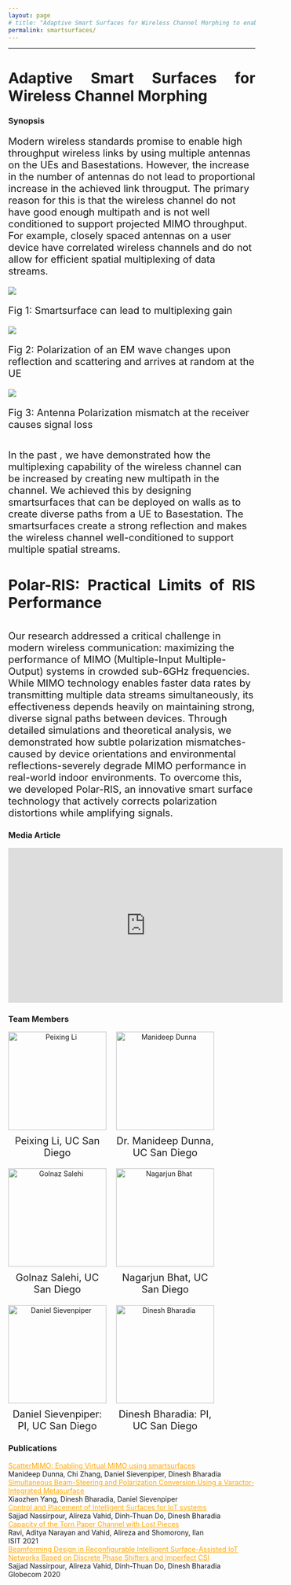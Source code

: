 ```yaml
---
layout: page
# title: "Adaptive Smart Surfaces for Wireless Channel Morphing to enable full multiplexing and multi-user gains"
permalink: smartsurfaces/
---
```



---
<style>
.justified-title {
    text-align: justify;
    text-justify: inter-word;
    display: flex;
    justify-content: space-between;
      font-size: 30px;
    width: 100%;
}

</style>

<h1 class="justified-title">
  Adaptive Smart Surfaces for Wireless Channel Morphing
</h1>


### Synopsis
<p style="font-size:20px"> Modern wireless standards promise to enable high throughput wireless links by using multiple antennas on the UEs and Basestations. However, the increase in the number of antennas do not lead to proportional increase in the achieved link througput. The primary reason for this is that the wireless channel do not have good enough multipath and is not well conditioned to support projected MIMO throughput. For example, closely spaced antennas on a user device have correlated wireless channels and do not allow for efficient spatial multiplexing of data streams. </p>

<!-- In today's wireless networks, the typical operating paradigm is to have different users occupying different frequency band such that they don't interfere. Multiple user MIMO (mu-MIMO) has been previously attempted to solve this problem and have multiple users communicating over a single frequency band. However, mu-MIMO implementations have never been robust since it requires favorable channel conditions not always guaranteed in real wireless channels. Typical reasons for this is that user locations being close to each other (Fig. 1) makes the channels correlated, and does not allow for efficient interference separations, as interference is almost indistinguishable from the intended users' signals. -->

<div class="container-fluid">

  <!-- Row 1: Full-width image -->
  <div class="row mb-4">
    <div class="col-md-12 text-center">
      <img src="{{ site.url }}{{ site.baseurl }}/assets/images/pubpic/smartsurface_fig.png" class="img-fluid" style="max-height: 250px;">
      <p style="font-size: 20px;">Fig 1: Smartsurface can lead to multiplexing gain</p>
    </div>
  </div>

  <!-- Row 3: Wider image + narrower one -->
<div class="row mb-4">
  <!-- RIS_intro image (wider) -->
  <div class="col-md-8 text-center">
    <img src="{{ site.url }}{{ site.baseurl }}/assets/images/smartsurface/RIS_intro.png"
         class="img-fluid"
         style="max-height: 300px; width: auto;">
    <p style="font-size: 20px;">Fig 2: Polarization of an EM wave changes upon reflection and scattering and arrives at random at the UE</p>
  </div>

  <!-- tx_rx_mismatch image (narrower) -->
  <div class="col-md-4 text-center">
    <img src="{{ site.url }}{{ site.baseurl }}/assets/images/smartsurface/tx_rx_mismatch.jpg"
         class="img-fluid"
         style="max-height: 300px; width: auto;">
    <p style="font-size: 20px;">Fig 3: Antenna Polarization mismatch at the receiver causes signal loss</p>
  </div>
</div>



<p style="margin-top:1cm; font-size:20px"> In the past , we have demonstrated how the multiplexing capability of the wireless channel can be increased by creating new multipath in the channel. We achieved this by designing smartsurfaces that can be deployed on walls as to create diverse paths from a UE to Basestation. The smartsurfaces create a strong reflection and makes the wireless channel well-conditioned to support multiple spatial streams. </p>

<h1 class="justified-title">
  Polar-RIS: Practical Limits of RIS Performance
</h1>

<p style="margin-top:1cm; font-size:20px">Our research addressed a critical challenge in modern wireless communication: maximizing the performance of MIMO (Multiple-Input Multiple-Output) systems in crowded sub-6GHz frequencies. While MIMO technology enables faster data rates by transmitting multiple data streams simultaneously, its effectiveness depends heavily on maintaining strong, diverse signal paths between devices. Through detailed simulations and theoretical analysis, we demonstrated how subtle polarization mismatches-caused by device orientations and environmental reflections-severely degrade MIMO performance in real-world indoor environments. To overcome this, we developed Polar-RIS, an innovative smart surface technology that actively corrects polarization distortions while amplifying signals.  </p>


<h3>Media Article</h3>

<div style="text-align: center;">
  <iframe width="560" height="315"
    src="https://www.youtube.com/embed/QxGTibWVc0c"
    title="YouTube video player"
    frameborder="0"
    allow="accelerometer; autoplay; clipboard-write; encrypted-media; gyroscope; picture-in-picture"
    allowfullscreen>
  </iframe>
</div>

<h3>Team Members</h3>

<style>
    .team-container {
        display: flex;
        flex-wrap: wrap;
        gap: 20px; /* Space between items */
    }
    
    .team-member {
        display: flex;
        flex-direction: column;
        align-items: center;
        width: 200px; /* Ensure all items have the same width */
        text-align: center;
    }

    .team-member img {
        width: 200px;
        height: 200px;
        object-fit: cover; /* Ensures images fit well within the given dimensions */
    }

    .team-member p {
        font-size: 20px;
        margin: 10px 0 0 0; /* Space above the caption */
    }
</style>

<div class="team-container">
<div class="team-member">
    <a href="{{ site.url }}{{ site.baseurl }}/assets/images/teampic/PeixingLi.jpg">
        <img src="{{ site.url }}{{ site.baseurl }}/assets/images/teampic/PeixingLi.jpg" alt="Peixing Li">
    </a>
    <p>Peixing Li, UC San Diego</p>
</div>

<div class="team-member">
    <a href="{{ site.url }}{{ site.baseurl }}/assets/images/teampic/manideep.jpg">
        <img src="{{ site.url }}{{ site.baseurl }}/assets/images/teampic/manideep.jpg" alt="Manideep Dunna">
    </a>
    <p>Dr. Manideep Dunna, UC San Diego</p>
</div>
    
<div class="team-member">
    <a href="{{ site.url }}{{ site.baseurl }}/assets/images/teampic/golnaz.JPG">
        <img src="{{ site.url }}{{ site.baseurl }}/assets/images/teampic/golnaz.JPG" alt="Golnaz Salehi">
    </a>
    <p>Golnaz Salehi, UC San Diego</p>
</div>

<div class="team-member">
    <a href="{{ site.url }}{{ site.baseurl }}/assets/images/teampic/nagarjun.jpg">
        <img src="{{ site.url }}{{ site.baseurl }}/assets/images/teampic/nagarjun.jpg" alt="Nagarjun Bhat">
    </a>
    <p>Nagarjun Bhat, UC San Diego</p>
</div>



<div class="team-member">
    <a href="{{ site.url }}{{ site.baseurl }}/assets/images/teampic/DanSievenpiper.jpeg">
        <img src="{{ site.url }}{{ site.baseurl }}/assets/images/teampic/DanSievenpiper.jpeg" alt="Daniel Sievenpiper">
    </a>
    <p>Daniel Sievenpiper: PI, UC San Diego</p>
</div>

<div class="team-member">
    <a href="{{ site.url }}{{ site.baseurl }}/assets/images/teampic/dinesh.jpg">
        <img src="{{ site.url }}{{ site.baseurl }}/assets/images/teampic/dinesh.jpg" alt="Dinesh Bharadia">
    </a>
    <p>Dinesh Bharadia: PI, UC San Diego</p>
  </div>


</div>

<div class="container">
  <h3>Publications</h3>

<div class="row">
    <a style="background-color: white; color: orange;" href="{{ site.url }}{{ site.baseurl }}/files/scattermimo.pdf">
      ScatterMIMO: Enabling Virtual MIMO using smartsurfaces
    </a><br>
    Manideep Dunna, Chi Zhang, Daniel Sievenpiper, Dinesh Bharadia
  </div>

<div class = "row">
<a style="background-color: white; color: orange;" href="{{ site.url }}{{ site.baseurl }}/files/Xiaozhen_ACES.pdf"> Simultaneous Beam-Steering and Polarization Conversion Using a Varactor-Integrated Metasurface
</a> <br>
Xiaozhen Yang, Dinesh Bharadia, Daniel Sievenpiper
</div>

<div class = "row">
<a style="background-color: white; color: orange;" href="{{ site.url }}{{ site.baseurl }}/files/Arxiv_alireza.pdf"> Control and Placement of Intelligent Surfaces for IoT systems</a> <br>
Sajjad Nassirpour, Alireza Vahid, Dinh-Thuan Do, Dinesh Bharadia
</div>

<div class = "row">
<div class="container">
<a style="background-color: white; color: orange;" href="https://ieeexplore.ieee.org/abstract/document/9518272"> Capacity of the Torn Paper Channel with Lost Pieces</a> <br>
    Ravi, Aditya Narayan and Vahid, Alireza and Shomorony, Ilan <br>
    ISIT 2021
</div>
</div>


<div class = "row">
<div class="container">
<a style="background-color: white; color: orange;" href="https://ieeexplore.ieee.org/abstract/document/10220203"> Beamforming Design in Reconfigurable Intelligent Surface-Assisted IoT Networks Based on Discrete Phase Shifters and Imperfect CSI</a> <br>
    Sajjad Nassirpour, Alireza Vahid, Dinh-Thuan Do, Dinesh Bharadia<br>
    Globecom 2020
</div>
</div>


<!-- <div class = "row">
<div class="container">
<a style="background-color: white; color: orange;" href="https://doi.org/10.1016/j.acha.2021.03.004"> Ranking recovery from limited pairwise comparisons using low-rank matrix completion</a> <br>
    Levy, Tal and Vahid, Alireza and Giryes, Raja<br>
    Harmonic Analysis Journal, 2021
</div>
</div>--!>





